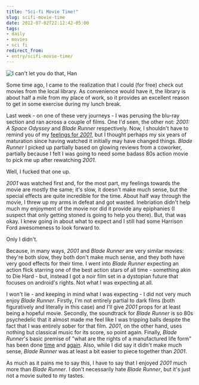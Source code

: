 ```yaml
---
title: "Sci-fi Movie Time!"
slug: scifi-movie-time
date: 2012-07-02T22:12:42-05:00
tags:
- daily
- movies
- sci fi
redirect_from:
- entry/scifi-movie-time/
---
```

![](http://images.dxprog.com/blog/blade_oddessy.jpg "I can't let you do that, Han")

Some time ago, I came to the realization that I could (for free) check out movies from the local library. As convenience would have it, the library is about half a mile from my place of work, so it provides an excellent reason to get in some exercise during my lunch break.

Last week - on one of these very journeys - I was perusing the blu-ray section and ran across a couple of films. One I'd seen, the other not: _2001: A Space Odyssey_  and _Blade Runner_ respectively. Now, I shouldn't have to remind you of my [feelings for _2001_](http://dxprog.com/comic/2000wtf/), but I thought perhaps my six years of maturation since having watched it initially may have changed things. _Blade Runner_ I picked up partially based on glowing reviews from a coworker, partially because I felt I was going to need some badass 80s action movie to pick me up after rewatching _2001_.

Well, I fucked that one up.

_2001_ was watched first and, for the most part, my feelings towards the movie are mostly the same; it's slow, it doesn't make much sense, but the special effects are quite incredible for the time. About half way through the movie, I threw up my arms in defeat and got wasted. Inebriation didn't help much my enjoyment of the movie nor did it provide any epiphanies (I suspect that only getting stoned is going to help you there). But, that was okay. I knew going in about what to expect and I still had some Harrison Ford awesomeness to look forward to.

Only I didn't.

Because, in many ways, _2001_ and _Blade Runner_ are very similar movies: they're both slow, they both don't make much sense, and they both have very good effects for their time. I went into _Blade Runner_ expecting an action flick starring one of the best action stars of all time - something akin to Die Hard - but, instead I got a noir film set in a dystopian future that focuses on android's rights. Not what I was expecting at all.

I won't lie - and keeping in mind what I was expecting - I did not very much enjoy _Blade Runner_. Firstly, I'm not entirely partial to dark films (both figuratively and literally in this case) and I'll give _2001_ props for at least being a hopeful movie. Secondly, the soundtrack for _Blade Runner_ is so 80s psychedelic that it almost made me feel like I was tripping balls despite the fact that I was entirely sober for that film. _2001_, on the other hand, uses nothing but classical music for its score, so point again. Finally, _Blade Runner_'s basic premise of "what are the rights of a manufactured life form" has been done [time](http://en.memory-alpha.org/wiki/The_Doctor) and [again](http://en.memory-alpha.org/wiki/Data). Also, while I did say it didn't make much sense, _Blade Runner_ was at least a bit easier to piece together than _2001_.

As much as it pains me to say this, I have to say that I enjoyed _2001_ much more than _Blade Runner_. I don't necessarily hate _Blade Runner_, but it's just not a movie suited to my tastes.
